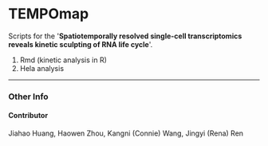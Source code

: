 # TEMPOmap

Scripts for the '**Spatiotemporally resolved single-cell transcriptomics reveals kinetic sculpting of RNA life cycle**'. 

1. Rmd (kinetic analysis in R)
2. Hela analysis

***


### Other Info

#### Contributor

Jiahao Huang, Haowen Zhou, Kangni (Connie) Wang, Jingyi (Rena) Ren
